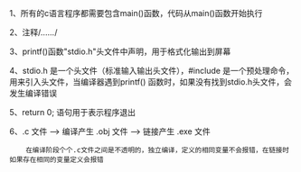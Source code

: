 1、所有的c语言程序都需要包含main()函数，代码从main()函数开始执行

2、注释/*......*/

3、printf()函数"stdio.h"头文件中声明，用于格式化输出到屏幕

4、stdio.h 是一个头文件（标准输入输出头文件），#include 是一个预处理命令，用来引入头文件，当编译器遇到printf() 函数时，如果没有找到stdio.h头文件，会发生编译错误

5、return 0; 语句用于表示程序退出

6、.c 文件 --> 编译产生 .obj 文件 --> 链接产生 .exe  文件

		在编译阶段个个.c文件之间是不透明的，独立编译，定义的相同变量不会报错，在链接时如果存在相同的变量定义会报错

